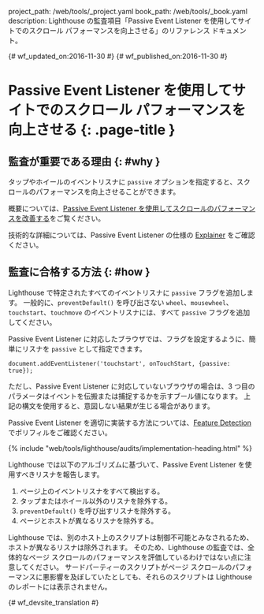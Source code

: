 project_path: /web/tools/_project.yaml
book_path: /web/tools/_book.yaml
description: Lighthouse の監査項目「Passive Event Listener を使用してサイトでのスクロール パフォーマンスを向上させる」のリファレンス ドキュメント。

{# wf_updated_on:2016-11-30 #}
{# wf_published_on:2016-11-30 #}

#  Passive Event Listener を使用してサイトでのスクロール パフォーマンスを向上させる {: .page-title }

##  監査が重要である理由 {: #why }

タップやホイールのイベントリスナに `passive` オプションを指定すると、スクロールのパフォーマンスを向上させることができます。


概要については、[Passive Event Listener を使用してスクロールのパフォーマンスを改善する][blog]をご覧ください。


技術的な詳細については、Passive Event Listener の仕様の [Explainer][explainer] をご確認ください。


[blog]: https://developers.google.com/web/updates/2016/06/passive-event-listeners
[explainer]: https://github.com/WICG/EventListenerOptions/blob/gh-pages/explainer.md

##  監査に合格する方法 {: #how }

Lighthouse で特定されたすべてのイベントリスナに `passive` フラグを追加します。
一般的に、`preventDefault()`
を呼び出さない `wheel`、`mousewheel`、`touchstart`、`touchmove` のイベントリスナには、すべて `passive` フラグを追加してください。


Passive Event Listener に対応したブラウザでは、フラグを設定するように、簡単にリスナを `passive` として指定できます。


    document.addEventListener('touchstart', onTouchStart, {passive: true});

ただし、Passive Event Listener に対応していないブラウザの場合は、3 つ目のパラメータはイベントを伝搬または捕捉するかを示すブール値になります。
上記の構文を使用すると、意図しない結果が生じる場合があります。

Passive Event Listener を適切に実装する方法については、[Feature Detection][polyfill] でポリフィルをご確認ください。


[polyfill]: https://github.com/WICG/EventListenerOptions/blob/gh-pages/explainer.md#feature-detection

{% include "web/tools/lighthouse/audits/implementation-heading.html" %}

Lighthouse では以下のアルゴリズムに基づいて、Passive Event Listener を使用すべきリスナを報告します。


1. ページ上のイベントリスナをすべて検出する。
1. タップまたはホイール以外のリスナを除外する。
1. `preventDefault()` を呼び出すリスナを除外する。
1. ページとホストが異なるリスナを除外する。


Lighthouse では、別のホスト上のスクリプトは制御不可能とみなされるため、ホストが異なるリスナは除外されます。
そのため、Lighthouse の監査では、全体的なページ スクロールのパフォーマンスを評価しているわけではない点に注意してください。
サードパーティーのスクリプトがページ スクロールのパフォーマンスに悪影響を及ぼしていたとしても、それらのスクリプトは Lighthouse
のレポートには表示されません。



{# wf_devsite_translation #}
